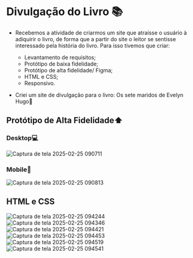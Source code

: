 # Divulgação do Livro 📚
* Recebemos a atividade de criarmos um site que atraísse o usuário à adiquirir o livro, de forma que a partir do site o leitor se sentisse interessado pela história do livro.
  Para isso tivemos que criar:
  * Levantamento de requisitos;
  * Protótipo de baixa fidelidade;
  * Protótipo de alta fidelidade/ Figma;
  * HTML e CSS;
  * Responsivo.

* Criei um site de divulgação para o livro: Os sete maridos de Evelyn Hugo💍
 
## Protótipo de Alta Fidelidade⬆️
### Desktop💻
![Captura de tela 2025-02-25 090711](https://github.com/user-attachments/assets/77d44b13-e95e-4e7c-840f-db809f2d7465)


### Mobile📱
![Captura de tela 2025-02-25 090813](https://github.com/user-attachments/assets/94bcfe07-0a22-45c1-bec7-10524f5e2db6)


## HTML e CSS
![Captura de tela 2025-02-25 094244](https://github.com/user-attachments/assets/340a39df-e07f-422a-bcf0-3b4c212e1e8d)
![Captura de tela 2025-02-25 094346](https://github.com/user-attachments/assets/aa2c7777-7e57-4ebb-aa25-cfd8336cd22b)
![Captura de tela 2025-02-25 094421](https://github.com/user-attachments/assets/74561d40-1a40-4e97-8758-4adcb151d1eb)
![Captura de tela 2025-02-25 094453](https://github.com/user-attachments/assets/48b90808-5abb-42c8-abd2-59d2852ac9ef)
![Captura de tela 2025-02-25 094519](https://github.com/user-attachments/assets/116e6105-294d-460e-8d18-01496fefb931)
![Captura de tela 2025-02-25 094541](https://github.com/user-attachments/assets/9bfb26d5-e354-4dd2-8a12-c3ab4abd76c1)






 
